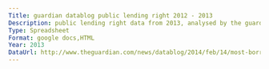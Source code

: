 ```yaml
---
Title: guardian datablog public lending right 2012 - 2013
Description: public lending right data from 2013, analysed by the guardian.  visualisations and link to download spreadsheet
Type: Spreadsheet
Format: google docs,HTML
Year: 2013
DataUrl: http://www.theguardian.com/news/datablog/2014/feb/14/most-borrowed-library-books-2012-13
---
```

